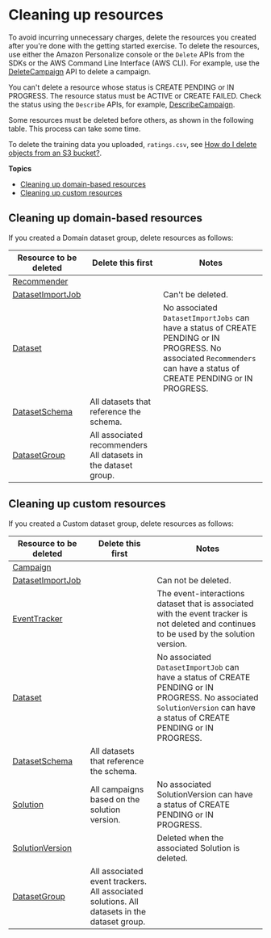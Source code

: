 # Cleaning up resources<a name="gs-cleanup"></a>

To avoid incurring unnecessary charges, delete the resources you created after you're done with the getting started exercise\. To delete the resources, use either the Amazon Personalize console or the `Delete` APIs from the SDKs or the AWS Command Line Interface \(AWS CLI\)\. For example, use the [DeleteCampaign](API_DeleteCampaign.md) API to delete a campaign\.

You can't delete a resource whose status is CREATE PENDING or IN PROGRESS\. The resource status must be ACTIVE or CREATE FAILED\. Check the status using the `Describe` APIs, for example, [DescribeCampaign](API_DescribeCampaign.md)\.

Some resources must be deleted before others, as shown in the following table\. This process can take some time\.

To delete the training data you uploaded, `ratings.csv`, see [How do I delete objects from an S3 bucket?](https://docs.aws.amazon.com/AmazonS3/latest/user-guide/delete-objects.html)\.

**Topics**
+ [Cleaning up domain\-based resources](#cleaning-up-domain-resources)
+ [Cleaning up custom resources](#cleaning-up-custom-resources)

## Cleaning up domain\-based resources<a name="cleaning-up-domain-resources"></a>

If you created a Domain dataset group, delete resources as follows:


| Resource to be deleted | Delete this first | Notes | 
| --- | --- | --- | 
| [Recommender](API_Recommender.md) |  |  | 
| [DatasetImportJob](API_DatasetImportJob.md) |  | Can't be deleted\. | 
| [Dataset](API_Dataset.md) |  |  No associated `DatasetImportJobs` can have a status of CREATE PENDING or IN PROGRESS\. No associated `Recommenders` can have a status of CREATE PENDING or IN PROGRESS\.  | 
| [DatasetSchema](API_DatasetSchema.md) | All datasets that reference the schema\. |  | 
| [DatasetGroup](API_DatasetGroup.md) |  All associated recommenders All datasets in the dataset group\.  | 

## Cleaning up custom resources<a name="cleaning-up-custom-resources"></a>

If you created a Custom dataset group, delete resources as follows:


| Resource to be deleted | Delete this first | Notes | 
| --- | --- | --- | 
| [Campaign](API_Campaign.md) |  |  | 
| [DatasetImportJob](API_DatasetImportJob.md) |  | Can not be deleted\. | 
| [EventTracker](API_EventTracker.md) |  | The event\-interactions dataset that is associated with the event tracker is not deleted and continues to be used by the solution version\. | 
| [Dataset](API_Dataset.md) |  |  No associated `DatasetImportJob` can have a status of CREATE PENDING or IN PROGRESS\. No associated `SolutionVersion` can have a status of CREATE PENDING or IN PROGRESS\.  | 
| [DatasetSchema](API_DatasetSchema.md) | All datasets that reference the schema\. |  | 
| [Solution](API_Solution.md) | All campaigns based on the solution version\. | No associated SolutionVersion can have a status of CREATE PENDING or IN PROGRESS\. | 
| [SolutionVersion](API_SolutionVersion.md) |  | Deleted when the associated Solution is deleted\. | 
| [DatasetGroup](API_DatasetGroup.md) |  All associated event trackers\. All associated solutions\. All datasets in the dataset group\.  |  | 